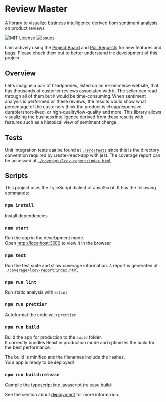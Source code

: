 # Review Master

A library to visualize business intelligence derived from sentiment analysis on product reviews

![MIT License](https://img.shields.io/github/license/boraelci/review-master) ![issues](https://img.shields.io/github/issues/boraelci/review-master)

I am actively using the [Project Board](https://github.com/users/boraelci/projects/2/views/1) and [Pull Requests](https://github.com/boraelci/review-master/pulls?q=is%3Apr+is%3Aclosed) for new features and bugs. Please check them out to better understand the development of this project.

## Overview

Let's imagine a pair of headphones, listed on an e-commerce website, that has thousands of customer reviews associated with it. The seller can read through all of them but it would be time-consuming. When sentiment analysis is performed on these reviews, the results would show what percentage of the customers think the product is cheap/expensive, durable/short-lived, or high-quality/low-quality and more. This library allows visualizing the business intelligence derived from these results with features such as a historical view of sentiment change.

## Tests

Unit integration tests can be found at [`./src/tests`](./src/tests) since this is the directory convention required by create-react-app with jest. The coverage report can be accessed at [`./coverage/lcov-report/index.html`](./coverage/lcov-report/index.html)

## Scripts

This project uses the TypeScript dialect of JavaScript. It has the following commands:

### `npm install`

Install dependencies

### `npm start`

Run the app in the development mode.\
Open [http://localhost:3000](http://localhost:3000) to view it in the browser.

### `npm test`

Run the test suite and show coverage information. A report is generated at [`./coverage/lcov-report/index.html`](./coverage/lcov-report/index.html)

### `npm run lint`

Run static analysis with `eslint`

### `npm run prettier`

Autoformat the code with `prettier`

### `npm run build`

Build the app for production to the `build` folder.\
It correctly bundles React in production mode and optimizes the build for the best performance.

The build is minified and the filenames include the hashes.\
Your app is ready to be deployed!

### `npm run build:release`

Compile the typescript into javascript (release build)

See the section about [deployment](https://facebook.github.io/create-react-app/docs/deployment) for more information.
